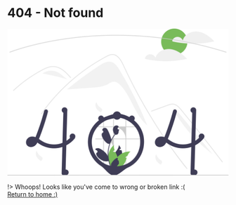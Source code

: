 # 404 - Not found

![page-not-found](_media/page-not-found.svg)

!> Whoops! Looks like you've come to wrong or broken link :(\
[Return to home :)](/)
